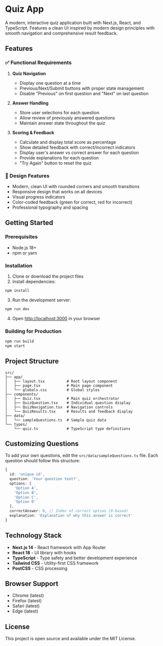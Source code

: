 # Quiz App

A modern, interactive quiz application built with Next.js, React, and TypeScript. Features a clean UI inspired by modern design principles with smooth navigation and comprehensive result feedback.

## Features

### ✅ Functional Requirements

1. **Quiz Navigation**
   - Display one question at a time
   - Previous/Next/Submit buttons with proper state management
   - Disable "Previous" on first question and "Next" on last question

2. **Answer Handling**
   - Store user selections for each question
   - Allow review of previously answered questions
   - Maintain answer state throughout the quiz

3. **Scoring & Feedback**
   - Calculate and display total score as percentage
   - Show detailed feedback with correct/incorrect indicators
   - Display user's answer vs correct answer for each question
   - Provide explanations for each question
   - "Try Again" button to reset the quiz

### 🎨 Design Features

- Modern, clean UI with rounded corners and smooth transitions
- Responsive design that works on all devices
- Visual progress indicators
- Color-coded feedback (green for correct, red for incorrect)
- Professional typography and spacing

## Getting Started

### Prerequisites

- Node.js 18+ 
- npm or yarn

### Installation

1. Clone or download the project files
2. Install dependencies:

```bash
npm install
```

3. Run the development server:

```bash
npm run dev
```

4. Open [http://localhost:3000](http://localhost:3000) in your browser

### Building for Production

```bash
npm run build
npm start
```

## Project Structure

```
src/
├── app/
│   ├── layout.tsx          # Root layout component
│   ├── page.tsx            # Main page component
│   └── globals.css         # Global styles
├── components/
│   ├── Quiz.tsx            # Main quiz orchestrator
│   ├── QuizQuestion.tsx    # Individual question display
│   ├── QuizNavigation.tsx  # Navigation controls
│   └── QuizResults.tsx     # Results and feedback display
├── data/
│   └── sampleQuestions.ts  # Sample quiz data
└── types/
    └── quiz.ts             # TypeScript type definitions
```

## Customizing Questions

To add your own questions, edit the `src/data/sampleQuestions.ts` file. Each question should follow this structure:

```typescript
{
  id: 'unique-id',
  question: 'Your question text?',
  options: [
    'Option A',
    'Option B', 
    'Option C',
    'Option D'
  ],
  correctAnswer: 0, // Index of correct option (0-based)
  explanation: 'Explanation of why this answer is correct'
}
```

## Technology Stack

- **Next.js 14** - React framework with App Router
- **React 18** - UI library with hooks
- **TypeScript** - Type safety and better development experience
- **Tailwind CSS** - Utility-first CSS framework
- **PostCSS** - CSS processing

## Browser Support

- Chrome (latest)
- Firefox (latest)
- Safari (latest)
- Edge (latest)

## License

This project is open source and available under the MIT License. 